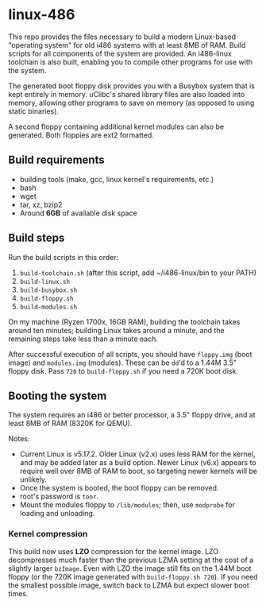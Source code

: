 # linux-486

This repo provides the files necessary to build a modern Linux-based "operating system" for old i486 systems with at least 8MB of RAM. Build scripts for all components of the system are provided. An i486-linux toolchain is also built, enabling you to compile other programs for use with the system.

The generated boot floppy disk provides you with a Busybox system that is kept entirely in memory. uClibc's shared library files are also loaded into memory, allowing other programs to save on memory (as opposed to using static binaries).

A second floppy containing additional kernel modules can also be generated. Both floppies are ext2 formatted.

## Build requirements

* building tools (make, gcc, linux kernel's requirements, etc.)
* bash
* wget
* tar, xz, bzip2
* Around **6GB** of available disk space

## Build steps

Run the build scripts in this order:

1. `build-toolchain.sh` (after this script, add ~/i486-linux/bin to your PATH)
2. `build-linux.sh`
3. `build-busybox.sh`
4. `build-floppy.sh`
5. `build-modules.sh`

On my machine (Ryzen 1700x, 16GB RAM), building the toolchain takes around ten minutes; building Linux takes around a minute, and the remaining steps take less than a minute each.

After successful execution of all scripts, you should have `floppy.img` (boot image) and `modules.img` (modules). These can be `dd`'d to a 1.44M 3.5" floppy disk. Pass `720` to `build-floppy.sh` if you need a 720K boot disk.

## Booting the system

The system requires an i486 or better processor, a 3.5" floppy drive, and at least 8MB of RAM (8320K for QEMU).

Notes:

* Current Linux is v5.17.2. Older Linux (v2.x) uses less RAM for the kernel, and may be added later as a build option. Newer Linux (v6.x) appears to require well over 8MB of RAM to boot, so targeting newer kernels will be unlikely.
* Once the system is booted, the boot floppy can be removed.
* root's password is `toor`.
* Mount the modules floppy to `/lib/modules`; then, use `modprobe` for loading and unloading.

### Kernel compression

This build now uses **LZO** compression for the kernel image. LZO decompresses much faster than the previous LZMA setting at the cost of a slightly larger `bzImage`. Even with LZO the image still fits on the 1.44M boot floppy (or the 720K image generated with `build-floppy.sh 720`). If you need the smallest possible image, switch back to LZMA but expect slower boot times.
